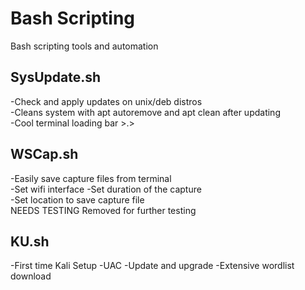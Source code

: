 # Bash Scripting
Bash scripting tools and automation  

## SysUpdate.sh   
  -Check and apply updates on unix/deb distros  
  -Cleans system with apt autoremove and apt clean after updating  
  -Cool terminal loading bar >.>

## WSCap.sh  
  -Easily save capture files from terminal  
  -Set wifi interface
  -Set duration of the capture  
  -Set location to save capture file  
NEEDS TESTING
Removed for further testing

## KU.sh   
  -First time Kali Setup 
  -UAC
  -Update and upgrade
  -Extensive wordlist download
